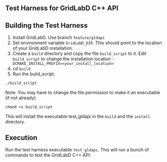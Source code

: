 ## Test Harness for GridLabD C++ API


## Building the Test Harness
1. Install GridLabD. Use branch `feature/gldapi`
2. Set environment variable `GridLabD_DIR`. This should point to the location of your GridLabD installation.
3. Create a `build` directory and copy the file `build_script` to it. Edit `build_script` to change the installation location `-DCMAKE_INSTALL_PREFIX=<your_install_location>`
4. cd `build`
5. Run the build_script.
```
./build_script
```
Note: You may have to change the file permission to make it an executable (if not already).
```
chmod +x build_script
```
This will install the executable test_gldapi in the `build` and the `install` directory.

## Execution
Run the test harness executable `test_gldapi`. This will run a bunch of commands to test the GridLabD C++ API.